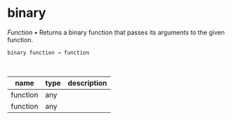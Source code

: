 # binary

_Function_ &bull; Returns a binary function that passes its arguments to the given function.

<pre><code>binary function &rarr; function</code></pre>
<br>

| name | type | description |
|------|------|-------------|
|function|any||
|function|any||


